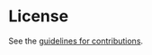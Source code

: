 # License

See the
[guidelines for contributions](https://github.com/asedeno/draft-ietf-masque-connect-ethernet/blob/main/CONTRIBUTING.md).
